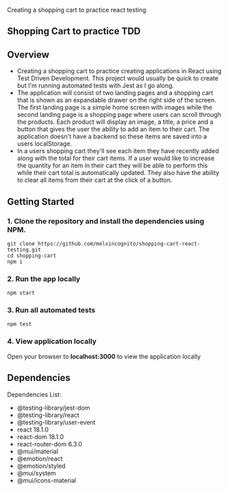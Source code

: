 Creating a shopping cart to practice react testing

## Shopping Cart to practice TDD

## Overview

<ul>
    <li> Creating a shopping cart to practice creating applications in React using Test Driven Development. This project would usually be quick to create but I'm running automated tests with Jest as I go along.</li>
    <li>The application will consist of two landing pages and a shopping cart that is shown as an expandable drawer on the right side of the screen. The first landing page is a simple home screen with images while the second landing page is a shopping page where users can scroll through the products. Each product will display an image, a title, a price and a button that gives the user the ability to add an item to their cart. The application doesn't have a backend so these items are saved into a users localStorage.</li>
    <li>In a users shopping cart they'll see each item they have recently added along with the total for their cart items. If a user would like to increase the quantity for an item in their cart they will be able to perform this while their cart total is automatically updated. They also have the ability to clear all items from their cart at the click of a button.</li>

</ul>

## Getting Started

### 1. Clone the repository and install the dependencies using NPM.

```
git clone https://github.com/melxincognito/shopping-cart-react-testing.git
cd shopping-cart
npm i

```

### 2. Run the app locally

```
npm start
```

### 3. Run all automated tests

```
npm test
```

### 4. View application locally

Open your browser to <b>localhost:3000</b> to view the application locally

## Dependencies

Dependencies List:

<ul>
    <li>@testing-library/jest-dom</li>
    <li>@testing-library/react</li>
    <li>@testing-library/user-event </li>
    <li>react 18.1.0 </li>
    <li>react-dom 18.1.0 </li>
    <li>react-router-dom 6.3.0 </li>
    <li>@mui/material </li>
    <li>@emotion/react </li>
    <li>@emotion/styled </li>
    <li>@mui/system </li>
    <li>@mui/icons-material </li>
</ul>
